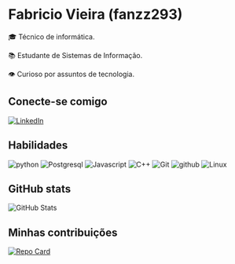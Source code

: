 # Fabricio Vieira (fanzz293)

🎓 Técnico de informática.

📚 Estudante de Sistemas de Informação.       

👁 Curioso por assuntos de tecnologia. 

## Conecte-se comigo

[![LinkedIn](https://img.shields.io/badge/LinkedIn-23A?style=for-the-badge&logo=linkedin&logoColor=0E76A8)](https://www.linkedin.com/in/fabricio-vieira-8bb2b298/)

## Habilidades

![python](https://img.shields.io/badge/Python-000?style=for-the-badge&logo=Python&logoColor=0E76A)
![Postgresql](https://img.shields.io/badge/Postgresql-000?style=for-the-badge&logo=Postgresql&logoColor=0E76A)
![Javascript](https://img.shields.io/badge/Javascript-000?style=for-the-badge&logo=Javascript&logoColor=0E76A)
![C++](https://img.shields.io/badge/C++-000?style=for-the-badge&logo=Cplusplus&logoColor=0E76A)
![Git](https://img.shields.io/badge/git-000?style=for-the-badge&logo=git&logoColor=0E7A8)
![github](https://img.shields.io/badge/GIThub-000?style=for-the-badge&logo=github&logoColor=0E76A)
![Linux](https://img.shields.io/badge/Linux-000?style=for-the-badge&logo=Linux&logoColor=0E76A)

## GitHub stats

![GitHub Stats](https://github-readme-stats.vercel.app/api?username=fanzz293&theme=transparent&bg_color=000&border_color=30A3DC&show_icons=true&icon_color=30A3DC&title_color=A64D5F&text_color=FFF)

## Minhas contribuições

[![Repo Card](https://github-readme-stats.vercel.app/api/pin/?username=fanzz293&repo=dio-lab-open-source2&bg_color=000&border_color=30A3DC&show_icons=true&icon_color=30A3DC&title_color=E94D5F&text_color=FFF)](https://github.com/fanzz293/dio-lab-open-source)
